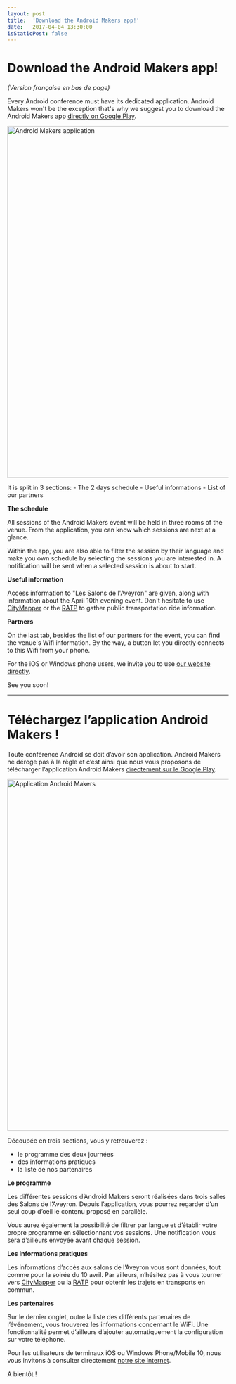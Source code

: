 ```yaml
---
layout: post
title:  'Download the Android Makers app!'
date:   2017-04-04 13:30:00
isStaticPost: false
---
```

Download the Android Makers app!
===================
*(Version française en bas de page)*

Every Android conference must have its dedicated application. Android Makers won't be the exception that's why we suggest you to download the Android Makers app [directly on Google Play](https://play.google.com/store/apps/details?id=fr.paug.androidmakers).

<img src="{{ site.url }}/img/posts/app/android-application-en.png" alt="Android Makers application"  style="width: 800px;">

It is split in 3 sections:
	- The 2 days schedule
	- Useful informations
	- List of our partners

**The schedule**

All sessions of the Android Makers event will be held in three rooms of the venue. From the application, you can know which sessions are next at a glance.

Within the app, you are also able to filter the session by their language and make you own schedule by selecting the sessions you are interested in. A notification will be sent when a selected session is about to start.

**Useful information**

Access information to "Les Salons de l'Aveyron" are given, along with information about the April 10th evening event.
Don't hesitate to use [CityMapper](https://citymapper.com/paris) or the [RATP](http://www.ratp.fr/) to gather public transportation ride information.

**Partners**

On the last tab, besides the list of our partners for the event, you can find the venue's Wifi information. By the way, a button let you directly connects to this Wifi from your phone.

For the iOS or Windows phone users, we invite you to use [our website directly](http://androidmakers.fr/).

See you soon!

----------

Téléchargez l’application Android Makers !
===================

Toute conférence Android se doit d’avoir son application. Android Makers ne déroge pas à la règle et c’est ainsi que nous vous proposons de télécharger l’application Android Makers [directement sur le Google Play](https://play.google.com/store/apps/details?id=fr.paug.androidmakers).

<img src="{{ site.url }}/img/posts/app/android-application-fr.png" alt="Application Android Makers"  style="width: 800px;">

Découpée en trois sections, vous y retrouverez :
- le programme des deux journées
- des informations pratiques
- la liste de nos partenaires


**Le programme**

Les différentes sessions d’Android Makers seront réalisées dans trois salles des Salons de l’Aveyron. Depuis l’application, vous pourrez regarder d’un seul coup d’oeil le contenu proposé en parallèle.

Vous aurez également la possibilité de filtrer par langue et d’établir votre propre programme en sélectionnant vos sessions. Une notification vous sera d’ailleurs envoyée avant chaque session.


**Les informations pratiques**

Les informations d’accès aux salons de l’Aveyron vous sont données, tout comme pour la soirée du 10 avril. Par ailleurs, n’hésitez pas à vous tourner vers [CityMapper](https://citymapper.com/paris) ou la [RATP](http://www.ratp.fr/) pour obtenir les trajets en transports en commun.


**Les partenaires**

Sur le dernier onglet, outre la liste des différents partenaires de l’événement, vous trouverez les informations concernant le WiFi. Une fonctionnalité permet d’ailleurs d’ajouter automatiquement la configuration sur votre téléphone.


Pour les utilisateurs de terminaux iOS ou Windows Phone/Mobile 10, nous vous invitons à consulter directement [notre site Internet](http://androidmakers.fr/).


A bientôt !
